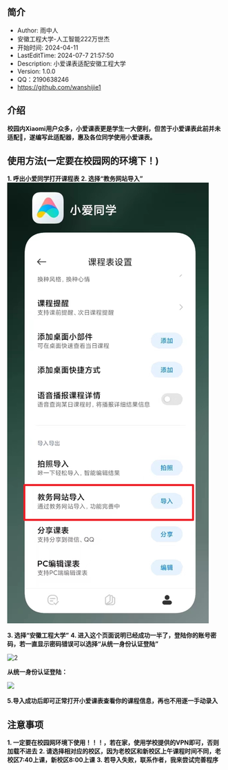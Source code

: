 ## 简介
* Author: 雨中人
* 安徽工程大学-人工智能222万世杰
* 开始时间: 2024-04-11 
* LastEditTime: 2024-07-7 21:57:50
* Description: 小爱课表适配安徽工程大学
* Version: 1.0.0
* QQ：2190638246
* https://github.com/wanshijie1

## 介绍
**校园内Xiaomi用户众多，小爱课表更是学生一大便利，但苦于小爱课表此前并未适配🍊，遂编写此适配器，惠及各位同学使用小爱课表。**

## 使用方法(一定要在校园网的环境下！)
**1. 呼出小爱同学打开课程表**
**2. 选择“教务网站导入”**
![1](1.png)

**3. 选择“安徽工程大学”**
**4. 进入这个页面说明已经成功一半了，登陆你的账号密码，若一直显示密码错误可以选择“从统一身份认证登陆”**

![2](2.png)

**从统一身份认证登陆：**

![](3.png)

**5.导入成功后即可正常打开小爱课表查看你的课程信息，再也不用逐一手动录入**

## 注意事项
**1. 一定要在校园网环境下使用！！！，若在家，使用学校提供的VPN即可，否则加载不进去**
**2. 请选择相对应的校区，因为老校区和新校区上午课程时间不同，老校区7:40上课，新校区8:00上课**
**3. 若导入失败，联系作者，我来尝试完善程序**
